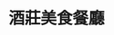---
title: "酒莊美食餐廳"
description: "酒莊美食餐廳"
layout: shop
keywords:
  - 美食競賽
  - 台灣美食
  - 美食精選
datePublished: "2025-06-30"
dateModified: "2025-07-03"
city: "新北市"
district: "萬里區"
address: "新北市萬里區內中福路4號"
phone: "0224921616"
geo: "25.165212956517355, 121.66764788381585"
google_map: "https://maps.app.goo.gl/1QK6sfMwxTyoedtz8"
footinder: "https://footinder.com.tw/%E6%96%B0%E5%8C%97%E5%B8%82%E8%90%AC%E9%87%8C%E5%8D%80/9683/"
official: "https://www.facebook.com/p/%E9%85%92%E8%8E%8A%E7%BE%8E%E9%A3%9F%E9%A4%90%E5%BB%B3-100043658457279/"
award:
  - name: "500盤"
    year: "2024"
    entries:
      - dishes:
          - "地瓜桔捲"

---